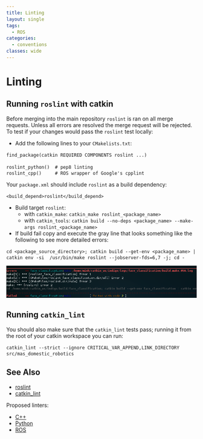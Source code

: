 ```yaml
---
title: Linting
layout: single
tags:
  - ROS
categories:
  - conventions
classes: wide
---
```


# Linting

## Running `roslint` with catkin

Before merging into the main repository `roslint` is ran on all merge requests. Unless all errors are resolved the merge request will be rejected. To test if your changes would pass the `roslint` test locally:

* Add the following lines to your `CMakelists.txt`:

```text
find_package(catkin REQUIRED COMPONENTS roslint ...)

roslint_python()  # pep8 linting
roslint_cpp()     # ROS wrapper of Google's cpplint
```

Your `package.xml` should include `roslint` as a build dependency:

```markup
<build_depend>roslint</build_depend>
```

* Build target `roslint`:
  * with `catkin_make`: `catkin_make roslint_<package_name>`
  * with `catkin_tools`: `catkin build --no-deps <package_name> --make-args roslint_<package_name>`
* If build fail copy and execute the gray line that looks something like the following to see more detailed errors:

```text
cd <package_source_directory>; catkin build --get-env <package_name> | catkin env -si  /usr/bin/make roslint --jobserver-fds=6,7 -j; cd -
```

![2017-05-06-205659\_900x152\_scrot](../../../.gitbook/assets/2017-05-06-205659_900x152_scrot.png)

## Running `catkin_lint`

You should also make sure that the `catkin_lint` tests pass; running it from the root of your catkin workspace you can run:

```text
catkin_lint --strict --ignore CRITICAL_VAR_APPEND,LINK_DIRECTORY src/mas_domestic_robotics
```

## See Also

* [roslint](http://wiki.ros.org/roslint)
* [catkin\_lint](http://fkie.github.io/catkin_lint/)

Proposed linters:

* [C++](http://clang.llvm.org/extra/clang-tidy/)
* [Python](https://pypi.python.org/pypi/pep8)
* [ROS](http://wiki.ros.org/roslint)

